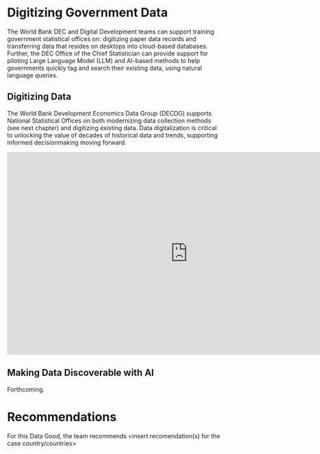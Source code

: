 # Digitizing Government Data

The World Bank DEC and Digital Development teams can support training government statistical offices on: digitizing paper data records and transferring data that resides on desktops into cloud-based databases. Further, the DEC Office of the Chief Statistician can provide support for piloting Large Language Model (LLM) and AI-based methods to help governments quickly tag and search their existing data, using natural language queries.

## Digitizing Data

The World Bank Development Economics Data Group (DECDG) supports National Statistical Offices on both modernizing data collection methods (see next chapter) and digitizing existing data. Data digitalization is critical to unlocking the value of decades of historical data and trends, supporting informed decisionmaking moving forward. 

<iframe width="843" height="474" src="https://www.youtube.com/embed/3iOEhPIR75o" title="World Bank Program for Digitizing Business Statistics in the Ivory Coast" frameborder="0" allow="accelerometer; autoplay; clipboard-write; encrypted-media; gyroscope; picture-in-picture; web-share" allowfullscreen></iframe>

## Making Data Discoverable with AI

Forthcoming. 

# Recommendations

For this Data Good, the team recommends <insert recomendation(s) for the case country/countries>
